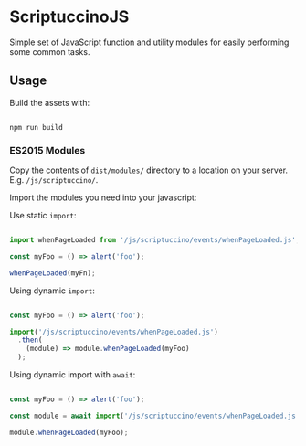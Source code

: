 # ScriptuccinoJS

Simple set of JavaScript function and utility modules for easily performing some common tasks.

## Usage

Build the assets with:

```shell

npm run build

```

### ES2015 Modules

Copy the contents of `dist/modules/` directory to a location on your server. E.g. `/js/scriptuccino/`.

Import the modules you need into your javascript:

Use static `import`:

```javascript

import whenPageLoaded from '/js/scriptuccino/events/whenPageLoaded.js';

const myFoo = () => alert('foo');

whenPageLoaded(myFn);

```

Using dynamic `import`:

```javascript

const myFoo = () => alert('foo');

import('/js/scriptuccino/events/whenPageLoaded.js')
  .then(
    (module) => module.whenPageLoaded(myFoo)
  );

```

Using dynamic import with `await`:

```javascript

const myFoo = () => alert('foo');

const module = await import('/js/scriptuccino/events/whenPageLoaded.js');

module.whenPageLoaded(myFoo);

```
